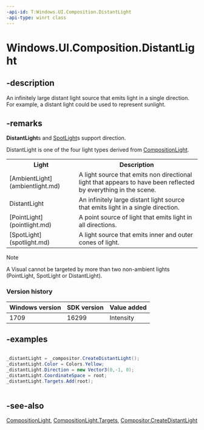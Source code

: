 ```yaml
---
-api-id: T:Windows.UI.Composition.DistantLight
-api-type: winrt class
---
```


<!-- Class syntax.
public class DistantLight : Windows.UI.Composition.CompositionLight, Windows.UI.Composition.IDistantLight
-->

# Windows.UI.Composition.DistantLight

## -description
An infinitely large distant light source that emits light in a single direction. For example, a distant light could be used to represent sunlight.

## -remarks

**DistantLight**s and [SpotLight](spotlight.md)s support direction.

DistantLight is one of the four light types derived from [CompositionLight](compositionlight.md).

<table>
   <tr><th>Light</th><th>Description</th></tr>
   <tr><td>[AmbientLight](ambientlight.md)</td><td>A light source that emits non directional light that appears to have been reflected by everything in the scene.</td></tr>
   <tr><td>DistantLight</td><td>An infinitely large distant light source that emits light in a single direction.</td></tr>
   <tr><td>[PointLight](pointlight.md)</td><td>A point source of light that emits light in all directions.</td></tr>
   <tr><td>[SpotLight](spotlight.md)</td><td>A light source that emits inner and outer cones of light.</td></tr>
</table>

> [!NOTE]
> A Visual cannot be targeted by more than two non-ambient lights (PointLight, SpotLight or DistantLight).

### Version history

| Windows version | SDK version | Value added |
| -- | -- | -- |
| 1709 | 16299 | Intensity |

## -examples


```csharp

_distantLight = _compositor.CreateDistantLight(); 
_distantLight.Color = Colors.Yellow; 
_distantLight.Direction = new Vector3(0,-1, 0); 
_distantLight.CoordinateSpace = root; 
_distantLight.Targets.Add(root); 
         
```



## -see-also
[CompositionLight](compositionlight.md), [CompositionLight.Targets](compositionlight_targets.md), [Compositor.CreateDistantLight](compositor_createdistantlight_2124441775.md)

